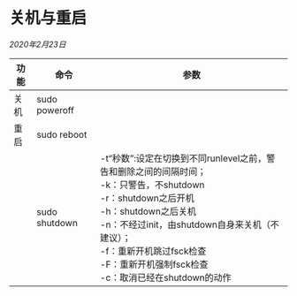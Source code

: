 # 关机与重启

*2020年2月23日*

| 功能 | 命令           | 参数                                                         |
| ---- | -------------- | ------------------------------------------------------------ |
| 关机 | sudo  poweroff |                                                              |
| 重启 | sudo  reboot   |                                                              |
|      | sudo  shutdown | -t“秒数”:设定在切换到不同runlevel之前，警告和删除之间的间隔时间；<br />-k：只警告，不shutdown  <br />-r：shutdown之后开机  <br />-h：shutdown之后关机  <br />-n：不经过init，由shutdown自身来关机（不建议）；  <br />-f：重新开机跳过fsck检查  <br />-F：重新开机强制fsck检查  <br />-c：取消已经在shutdown的动作 |
